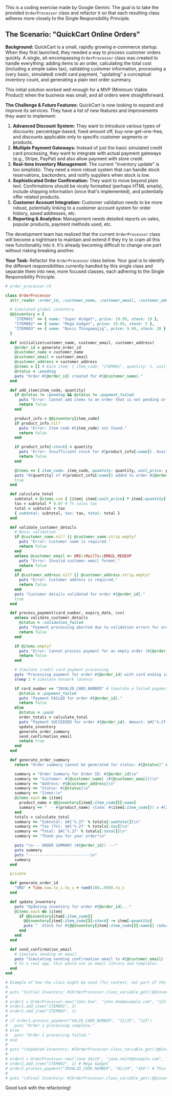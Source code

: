 This is a coding exercise made by Google Gemini. The goal is to take the provided `OrderProcessor` class and refactor it so that each resulting class adheres more closely to the Single Responsibility Principle.

## The Scenario: "QuickCart Online Orders"

**Background:**
QuickCart is a small, rapidly growing e-commerce startup. When they first launched, they needed a way to process customer orders quickly. A single, all-encompassing `OrderProcessor` class was created to handle everything: adding items to an order, calculating the total cost (including a simple sales tax), validating customer information, processing a (very basic, simulated) credit card payment, "updating" a conceptual inventory count, and generating a plain text order summary.

This initial solution worked well enough for a MVP (Minimum Viable Product) when the business was small, and all orders were straightforward.

**The Challenge & Future Features:**
QuickCart is now looking to expand and improve its services. They have a list of new features and improvements they want to implement:

1.  **Advanced Discount System:** They want to introduce various types of discounts: percentage-based, fixed amount off, buy-one-get-one-free, and discounts applicable only to specific customer segments or products.
2.  **Multiple Payment Gateways:** Instead of just the basic simulated credit card processing, they want to integrate with actual payment gateways (e.g., Stripe, PayPal) and also allow payment with store credit.
3.  **Real-time Inventory Management:** The current "inventory update" is too simplistic. They need a more robust system that can handle stock reservations, backorders, and notify suppliers when stock is low.
4.  **Sophisticated Order Confirmation:** They want to move beyond plain text. Confirmations should be nicely formatted (perhaps HTML emails), include shipping information (once that's implemented), and potentially offer related products.
5.  **Customer Account Integration:** Customer validation needs to be more robust, potentially linking to a customer account system for order history, saved addresses, etc.
6.  **Reporting & Analytics:** Management needs detailed reports on sales, popular products, payment methods used, etc.

The development team has realized that the current `OrderProcessor` class will become a nightmare to maintain and extend if they try to cram all this new functionality into it. It's already becoming difficult to change one part without risking breaking another.

**Your Task:**
Refactor the `OrderProcessor` class below. Your goal is to identify the different responsibilities currently handled by this single class and separate them into new, more focused classes, each adhering to the Single Responsibility Principle.

```ruby
# order_processor.rb

class OrderProcessor
  attr_reader :order_id, :customer_name, :customer_email, :customer_address, :items, :status

  # Simulated global inventory
  @@inventory = {
    "ITEM001" => { name: "Super Widget", price: 19.99, stock: 10 },
    "ITEM002" => { name: "Mega Gadget", price: 29.99, stock: 5 },
    "ITEM003" => { name: "Basic Thingamajig", price: 9.99, stock: 20 }
  }

  def initialize(customer_name, customer_email, customer_address)
    @order_id = generate_order_id
    @customer_name = customer_name
    @customer_email = customer_email
    @customer_address = customer_address
    @items = [] # Each item: { item_code: "ITEM001", quantity: 1, unit_price: 19.99 }
    @status = :pending
    puts "Order #{@order_id} created for #{@customer_name}."
  end

  def add_item(item_code, quantity)
    if @status != :pending && @status != :payment_failed
      puts "Error: Cannot add items to an order that is not pending or has failed payment."
      return false
    end

    product_info = @@inventory[item_code]
    if product_info.nil?
      puts "Error: Item code #{item_code} not found."
      return false
    end

    if product_info[:stock] < quantity
      puts "Error: Insufficient stock for #{product_info[:name]}. Available: #{product_info[:stock]}, Requested: #{quantity}."
      return false
    end

    @items << { item_code: item_code, quantity: quantity, unit_price: product_info[:price] }
    puts "#{quantity} of #{product_info[:name]} added to order #{@order_id}."
    true
  end

  def calculate_total
    subtotal = @items.sum { |item| item[:unit_price] * item[:quantity] }
    tax = subtotal * 0.07 # 7% sales tax
    total = subtotal + tax
    { subtotal: subtotal, tax: tax, total: total }
  end

  def validate_customer_details
    # Basic validation
    if @customer_name.nil? || @customer_name.strip.empty?
      puts "Error: Customer name is required."
      return false
    end
    unless @customer_email =~ URI::MailTo::EMAIL_REGEXP
      puts "Error: Invalid customer email format."
      return false
    end
    if @customer_address.nil? || @customer_address.strip.empty?
      puts "Error: Customer address is required."
      return false
    end
    puts "Customer details validated for order #{@order_id}."
    true
  end

  def process_payment(card_number, expiry_date, cvv)
    unless validate_customer_details
      @status = :validation_failed
      puts "Payment processing aborted due to validation errors for order #{@order_id}."
      return false
    end

    if @items.empty?
      puts "Error: Cannot process payment for an empty order (#{@order_id})."
      return false
    end

    # Simulate credit card payment processing
    puts "Processing payment for order #{@order_id} with card ending in #{card_number[-4..]}..."
    sleep 1 # Simulate network latency

    if card_number == "INVALID_CARD_NUMBER" # Simulate a failed payment
      @status = :payment_failed
      puts "Payment FAILED for order #{@order_id}."
      return false
    else
      @status = :paid
      order_totals = calculate_total
      puts "Payment SUCCEEDED for order #{@order_id}. Amount: $#{'%.2f' % order_totals[:total]}."
      update_inventory
      generate_order_summary
      send_confirmation_email
      return true
    end
  end

  def generate_order_summary
    return "Order summary cannot be generated for status: #{@status}" unless @status == :paid

    summary = "Order Summary for Order ID: #{@order_id}\n"
    summary += "Customer: #{@customer_name} (#{@customer_email})\n"
    summary += "Address: #{@customer_address}\n"
    summary += "Status: #{@status}\n"
    summary += "Items:\n"
    @items.each do |item|
      product_name = @@inventory[item[:item_code]][:name]
      summary += "  - #{product_name} (Code: #{item[:item_code]}) x #{item[:quantity]} @ $#{'%.2f' % item[:unit_price]} each\n"
    end
    totals = calculate_total
    summary += "Subtotal: $#{'%.2f' % totals[:subtotal]}\n"
    summary += "Tax (7%): $#{'%.2f' % totals[:tax]}\n"
    summary += "Total: $#{'%.2f' % totals[:total]}\n"
    summary += "Thank you for your order!\n"

    puts "\n--- ORDER SUMMARY (#{@order_id}) ---"
    puts summary
    puts "---------------------------\n"
    summary
  end

  private

  def generate_order_id
    "ORD" + Time.now.to_i.to_s + rand(100..999).to_s
  end

  def update_inventory
    puts "Updating inventory for order #{@order_id}..."
    @items.each do |item|
      if @@inventory[item[:item_code]]
        @@inventory[item[:item_code]][:stock] -= item[:quantity]
        puts "  Stock for #{@@inventory[item[:item_code]][:name]} reduced to #{@@inventory[item[:item_code]][:stock]}."
      end
    end
  end

  def send_confirmation_email
    # Simulate sending an email
    puts "Simulating sending confirmation email to #{@customer_email} for order #{@order_id}."
    # In a real app, this would use an email library and templates.
  end
end

# Example of how the class might be used (for context, not part of the problem code to refactor directly)
#
# puts "Initial Inventory: #{OrderProcessor.class_variable_get(:@@inventory)}"
#
# order1 = OrderProcessor.new("John Doe", "john.doe@example.com", "123 Main St, Anytown, USA")
# order1.add_item("ITEM001", 2)
# order1.add_item("ITEM003", 1)
#
# if order1.process_payment("VALID_CARD_NUMBER", "12/25", "123")
#   puts "Order 1 processing complete."
# else
#   puts "Order 1 processing failed."
# end
#
# puts "\nUpdated Inventory: #{OrderProcessor.class_variable_get(:@@inventory)}"
#
# order2 = OrderProcessor.new("Jane Smith", "jane.smith@example.com", "456 Oak Ave, Otherville, USA")
# order2.add_item("ITEM002", 1) # Mega Gadget
# order2.process_payment("INVALID_CARD_NUMBER", "01/24", "456") # This will fail
#
# puts "\nFinal Inventory: #{OrderProcessor.class_variable_get(:@@inventory)}"
```

Good luck with the refactoring!